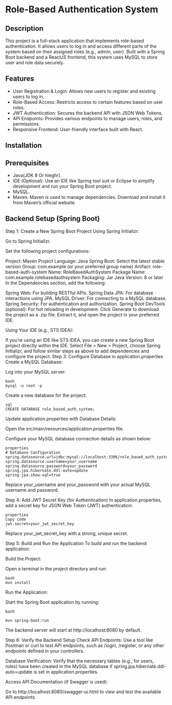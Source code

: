 # Role-Based Authentication System
## Description
This project is a full-stack application that implements role-based authentication. It allows users to log in and access different parts of the system based on their assigned roles (e.g., admin, user). Built with a Spring Boot backend and a ReactJS frontend, this system uses MySQL to store user and role data securely.
## Features
-  User Registration & Login: Allows new users to register and existing users to log in.
-  Role-Based Access: Restricts access to certain features based on user roles.
-  JWT Authentication: Secures the backend API with JSON Web Tokens.
-  API Endpoints: Provides various endpoints to manage users, roles, and permissions.
-  Responsive Frontend: User-friendly interface built with React.
## Installation
## Prerequisites
- Java(JDK 8 Or hieghr).
- IDE (Optional): Use an IDE like Spring tool suit or Eclipse to simplify development and run your Spring Boot project.
- MySQL.
- Maven: Maven is used to manage dependencies. Download and install it from Maven’s official website.
## Backend Setup (Spring Boot)

Step 1: Create a New Spring Boot Project
Using Spring Initializr:

Go to Spring Initializr.

Set the following project configurations:

Project: Maven Project
Language: Java
Spring Boot: Select the latest stable version
Group: com.example (or your preferred group name)
Artifact: role-based-auth-system
Name: RoleBasedAuthSystem
Package Name: com.example.rolebasedauthsystem
Packaging: Jar
Java Version: 8 or later
In the Dependencies section, add the following:

Spring Web: For building RESTful APIs.
Spring Data JPA: For database interactions using JPA.
MySQL Driver: For connecting to a MySQL database.
Spring Security: For authentication and authorization.
Spring Boot DevTools (optional): For hot reloading in development.
Click Generate to download the project as a .zip file. Extract it, and open the project in your preferred IDE.

Using Your IDE (e.g., STS IDEA):

If you’re using an IDE like STS IDEA, you can create a new Spring Boot project directly within the IDE.
Select File > New > Project, choose Spring Initializr, and follow similar steps as above to add dependencies and configure the project.
Step 3: Configure Database in application.properties
Create a MySQL Database:

Log into your MySQL server:
```
bash
mysql -u root -p
```
Create a new database for the project:
```
sql
CREATE DATABASE role_based_auth_system;
```
Update application.properties with Database Details:

Open the src/main/resources/application.properties file.

Configure your MySQL database connection details as shown below:
```
properties
# Database Configuration
spring.datasource.url=jdbc:mysql://localhost:3306/role_based_auth_system
spring.datasource.username=your_username
spring.datasource.password=your_password
spring.jpa.hibernate.ddl-auto=update
spring.jpa.show-sql=true

```
Replace your_username and your_password with your actual MySQL username and password.

Step 4: Add JWT Secret Key (for Authentication)
In application.properties, add a secret key for JSON Web Token (JWT) authentication:

```
properties
Copy code
jwt.secret=your_jwt_secret_key
 ```
Replace your_jwt_secret_key with a strong, unique secret.

Step 5: Build and Run the Application
To build and run the backend application:

Build the Project:

Open a terminal in the project directory and run:
```
bash
mvn install
```
Run the Application:

Start the Spring Boot application by running:
 ```
bash

mvn spring-boot:run

```
The backend server will start at http://localhost:8080 by default.

Step 6: Verify the Backend Setup
Check API Endpoints: Use a tool like Postman or curl to test API endpoints, such as /login, /register, or any other endpoints defined in your controllers.

Database Verification: Verify that the necessary tables (e.g., for users, roles) have been created in the MySQL database if spring.jpa.hibernate.ddl-auto=update is set in application.properties.

Access API Documentation (if Swagger is used):

Go to http://localhost:8080/swagger-ui.html to view and test the available API endpoints.

















  






